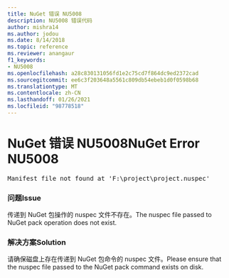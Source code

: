 ```yaml
---
title: NuGet 错误 NU5008
description: NU5008 错误代码
author: mishra14
ms.author: jodou
ms.date: 8/14/2018
ms.topic: reference
ms.reviewer: anangaur
f1_keywords:
- NU5008
ms.openlocfilehash: a28c830131056fd1e2c75cd7f864dc9ed2372cad
ms.sourcegitcommit: ee6c3f203648a5561c809db54ebeb1d0f0598b68
ms.translationtype: MT
ms.contentlocale: zh-CN
ms.lasthandoff: 01/26/2021
ms.locfileid: "98778518"
---
```

# <a name="nuget-error-nu5008"></a><span data-ttu-id="b5a8e-103">NuGet 错误 NU5008</span><span class="sxs-lookup"><span data-stu-id="b5a8e-103">NuGet Error NU5008</span></span>
<pre>Manifest file not found at 'F:\project\project.nuspec'</pre>

### <a name="issue"></a><span data-ttu-id="b5a8e-104">问题</span><span class="sxs-lookup"><span data-stu-id="b5a8e-104">Issue</span></span>

<span data-ttu-id="b5a8e-105">传递到 NuGet 包操作的 nuspec 文件不存在。</span><span class="sxs-lookup"><span data-stu-id="b5a8e-105">The nuspec file passed to NuGet pack operation does not exist.</span></span>


### <a name="solution"></a><span data-ttu-id="b5a8e-106">解决方案</span><span class="sxs-lookup"><span data-stu-id="b5a8e-106">Solution</span></span>

<span data-ttu-id="b5a8e-107">请确保磁盘上存在传递到 NuGet 包命令的 nuspec 文件。</span><span class="sxs-lookup"><span data-stu-id="b5a8e-107">Please ensure that the nuspec file passed to the NuGet pack command exists on disk.</span></span>

